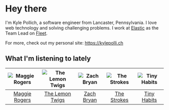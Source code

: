 # Hey there


I'm Kyle Pollich, a software engineer from Lancaster, Pennsylvania. I love web technology and solving challenging problems.
I work at [Elastic](https://www.elastic.co/) as the Team Lead on [Fleet](https://www.elastic.co/guide/en/fleet/current/fleet-overview.html).

For more, check out my personal site: https://kylepolli.ch

## What I'm listening to lately

<!-- begin artists -->
  |![Maggie Rogers](https://i.scdn.co/image/ab6761610000f178621d7cddc0d2fa4d94ed1c1e)|![The Lemon Twigs](https://i.scdn.co/image/ab6761610000f1788004d3184eb89db0618772ed)|![Zach Bryan](https://i.scdn.co/image/ab6761610000f1784fd54df35bfcfa0fc9fc2da7)|![The Strokes](https://i.scdn.co/image/ab6761610000f178c3b137793230f4043feb0089)|![Tiny Habits](https://i.scdn.co/image/ab6761610000f178d218b2582b9ba712d760a276)|
  |:---:|:---:|:---:|:---:|:---:|
  |[Maggie Rogers](https://open.spotify.com/artist/4NZvixzsSefsNiIqXn0NDe)|[The Lemon Twigs](https://open.spotify.com/artist/7eYZSXnQVCODCVmTV8Hk2T)|[Zach Bryan](https://open.spotify.com/artist/40ZNYROS4zLfyyBSs2PGe2)|[The Strokes](https://open.spotify.com/artist/0epOFNiUfyON9EYx7Tpr6V)|[Tiny Habits](https://open.spotify.com/artist/2QYdqWGgRorVkA8cJMMdrn)|
<!-- end artists -->
